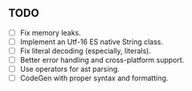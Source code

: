 ## TODO

- [ ] Fix memory leaks.
- [ ] Implement an Utf-16 ES native String class.
- [ ] Fix literal decoding (especially, literals).
- [ ] Better error handling and cross-platform support.
- [ ] Use operators for ast parsing.
- [ ] CodeGen with proper syntax and formatting.